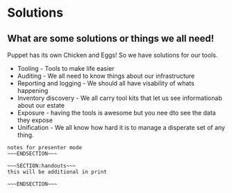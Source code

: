 <!SLIDE>
# Solutions #
## What are some solutions or things we all need! ##

Puppet has its own Chicken and Eggs! So we have solutions for our tools. 

* Tooling - Tools to make life easier
* Auditing - We all need to know things about our infrastructure
* Reporting and logging - We should all have visability of whats happening
* Inventory discovery - We all carry tool kits that let us see informationab about our estate
* Exposure -  having the tools is awesome but you nee dto see the data they expose
* Unification - We all know how hard it is to manage a disperate set of any thing.

~~~SECTION:notes~~~
notes for presenter mode
~~~ENDSECTION~~~

~~~SECTION:handouts~~~
this will be additional in print

~~~ENDSECTION~~~

